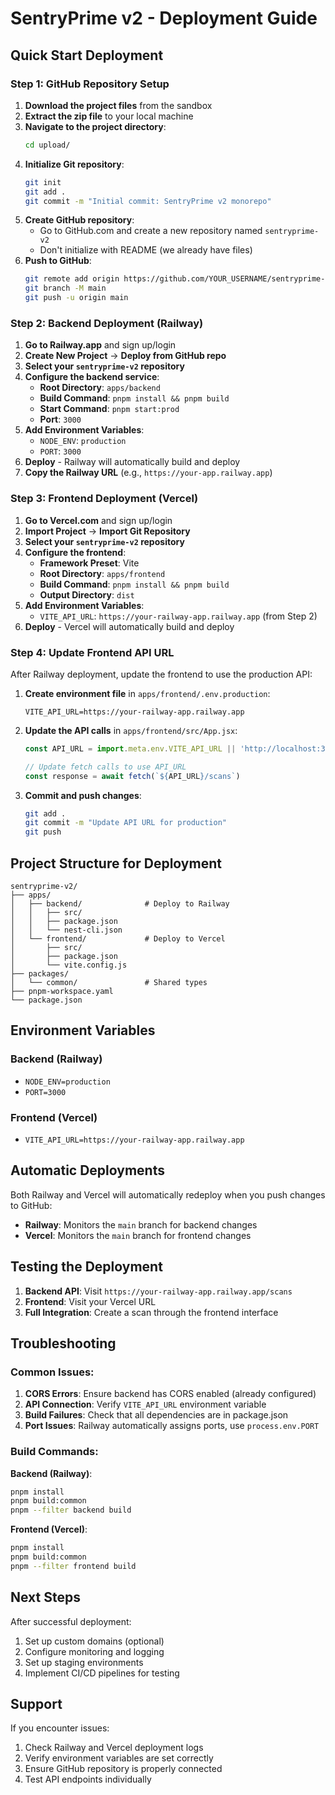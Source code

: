 # SentryPrime v2 - Deployment Guide

## Quick Start Deployment

### Step 1: GitHub Repository Setup

1. **Download the project files** from the sandbox
2. **Extract the zip file** to your local machine
3. **Navigate to the project directory**:
   ```bash
   cd upload/
   ```
4. **Initialize Git repository**:
   ```bash
   git init
   git add .
   git commit -m "Initial commit: SentryPrime v2 monorepo"
   ```
5. **Create GitHub repository**:
   - Go to GitHub.com and create a new repository named `sentryprime-v2`
   - Don't initialize with README (we already have files)
6. **Push to GitHub**:
   ```bash
   git remote add origin https://github.com/YOUR_USERNAME/sentryprime-v2.git
   git branch -M main
   git push -u origin main
   ```

### Step 2: Backend Deployment (Railway)

1. **Go to Railway.app** and sign up/login
2. **Create New Project** → **Deploy from GitHub repo**
3. **Select your `sentryprime-v2` repository**
4. **Configure the backend service**:
   - **Root Directory**: `apps/backend`
   - **Build Command**: `pnpm install && pnpm build`
   - **Start Command**: `pnpm start:prod`
   - **Port**: `3000`
5. **Add Environment Variables**:
   - `NODE_ENV`: `production`
   - `PORT`: `3000`
6. **Deploy** - Railway will automatically build and deploy
7. **Copy the Railway URL** (e.g., `https://your-app.railway.app`)

### Step 3: Frontend Deployment (Vercel)

1. **Go to Vercel.com** and sign up/login
2. **Import Project** → **Import Git Repository**
3. **Select your `sentryprime-v2` repository**
4. **Configure the frontend**:
   - **Framework Preset**: Vite
   - **Root Directory**: `apps/frontend`
   - **Build Command**: `pnpm install && pnpm build`
   - **Output Directory**: `dist`
5. **Add Environment Variables**:
   - `VITE_API_URL`: `https://your-railway-app.railway.app` (from Step 2)
6. **Deploy** - Vercel will automatically build and deploy

### Step 4: Update Frontend API URL

After Railway deployment, update the frontend to use the production API:

1. **Create environment file** in `apps/frontend/.env.production`:
   ```
   VITE_API_URL=https://your-railway-app.railway.app
   ```
2. **Update the API calls** in `apps/frontend/src/App.jsx`:
   ```javascript
   const API_URL = import.meta.env.VITE_API_URL || 'http://localhost:3000';
   
   // Update fetch calls to use API_URL
   const response = await fetch(`${API_URL}/scans`)
   ```
3. **Commit and push changes**:
   ```bash
   git add .
   git commit -m "Update API URL for production"
   git push
   ```

## Project Structure for Deployment

```
sentryprime-v2/
├── apps/
│   ├── backend/              # Deploy to Railway
│   │   ├── src/
│   │   ├── package.json
│   │   └── nest-cli.json
│   └── frontend/             # Deploy to Vercel
│       ├── src/
│       ├── package.json
│       └── vite.config.js
├── packages/
│   └── common/               # Shared types
├── pnpm-workspace.yaml
└── package.json
```

## Environment Variables

### Backend (Railway)
- `NODE_ENV=production`
- `PORT=3000`

### Frontend (Vercel)
- `VITE_API_URL=https://your-railway-app.railway.app`

## Automatic Deployments

Both Railway and Vercel will automatically redeploy when you push changes to GitHub:
- **Railway**: Monitors the `main` branch for backend changes
- **Vercel**: Monitors the `main` branch for frontend changes

## Testing the Deployment

1. **Backend API**: Visit `https://your-railway-app.railway.app/scans`
2. **Frontend**: Visit your Vercel URL
3. **Full Integration**: Create a scan through the frontend interface

## Troubleshooting

### Common Issues:

1. **CORS Errors**: Ensure backend has CORS enabled (already configured)
2. **API Connection**: Verify `VITE_API_URL` environment variable
3. **Build Failures**: Check that all dependencies are in package.json
4. **Port Issues**: Railway automatically assigns ports, use `process.env.PORT`

### Build Commands:

**Backend (Railway)**:
```bash
pnpm install
pnpm build:common
pnpm --filter backend build
```

**Frontend (Vercel)**:
```bash
pnpm install
pnpm build:common
pnpm --filter frontend build
```

## Next Steps

After successful deployment:
1. Set up custom domains (optional)
2. Configure monitoring and logging
3. Set up staging environments
4. Implement CI/CD pipelines for testing

## Support

If you encounter issues:
1. Check Railway and Vercel deployment logs
2. Verify environment variables are set correctly
3. Ensure GitHub repository is properly connected
4. Test API endpoints individually

